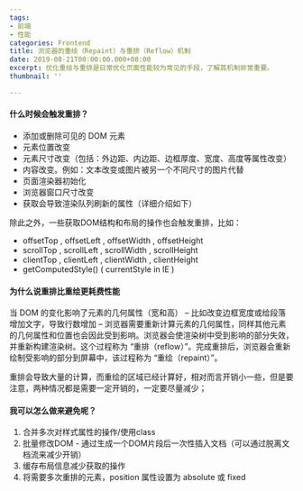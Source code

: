 ```yaml
---
tags:
- 前端
- 性能
categories: Frontend
title: 浏览器的重绘（Repaint）与重排（Reflow）机制
date: 2019-08-21T00:00:00.000+08:00
excerpt: 优化重绘与重排是日常优化页面性能较为常见的手段，了解其机制非常重要。
thumbnail: ''

---
```

#### 什么时候会触发重排？

- 添加或删除可见的 DOM 元素
- 元素位置改变
- 元素尺寸改变（包括：外边距、内边距、边框厚度、宽度、高度等属性改变）
- 内容改变。例如：文本改变或图片被另一个不同尺寸的图片代替
- 页面渲染器初始化
- 浏览器窗口尺寸改变
- 获取会导致渲染队列刷新的属性（详细介绍如下）

除此之外，一些获取DOM结构和布局的操作也会触发重排，比如：
* offsetTop , offsetLeft , offsetWidth , offsetHeight
* scrollTop , scrollLeft , scrollWidth , scrollHeight
* clientTop , clientLeft , clientWidth , clientHeight
* getComputedStyle() ( currentStyle in IE )

#### 为什么说重排比重绘更耗费性能

当 DOM 的变化影响了元素的几何属性（宽和高） – 比如改变边框宽度或给段落增加文字，导致行数增加 – 浏览器需要重新计算元素的几何属性，同样其他元素的几何属性和位置也会因此受到影响。浏览器会使渲染树中受到影响的部分失效，并重新构建渲染树。这个过程称为 “重排（reflow）”。完成重排后，浏览器会重新绘制受影响的部分到屏幕中，该过程称为 “重绘（repaint）”。

重排会导致大量的计算，而重绘的区域已经计算好，相对而言开销小一些，但是要注意，两种情况都是需要一定开销的，一定要尽量减少；

#### 我可以怎么做来避免呢？
1. 合并多次对样式属性的操作/使用class
2. 批量修改DOM - 通过生成一个DOM片段后一次性插入文档（可以通过脱离文档流来减少开销）
3. 缓存布局信息减少获取的操作
4. 将需要多次重排的元素，position 属性设置为 absolute 或 fixed